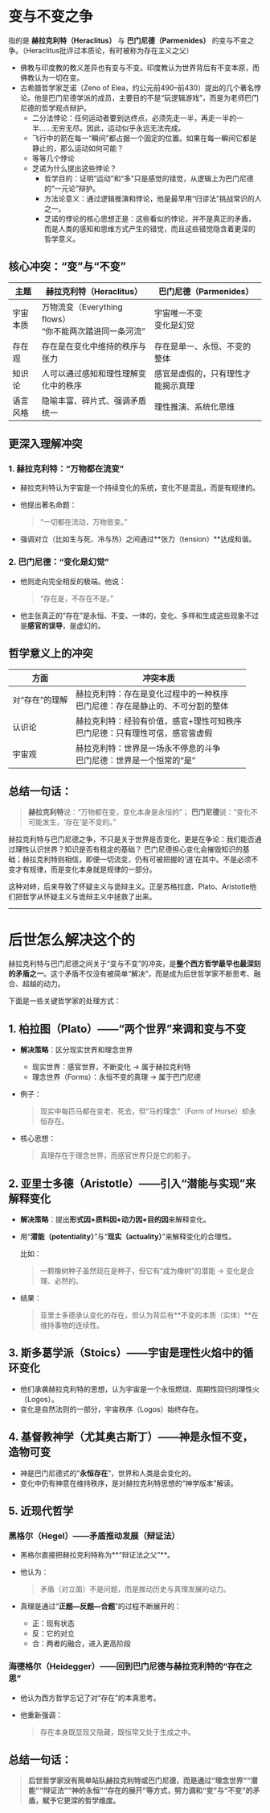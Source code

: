 # 变与不变之争

指的是 **赫拉克利特（Heraclitus）** 与 **巴门尼德（Parmenides）** 的变与不变之争。（Heraclitus批评过本质论，有时被称为存在主义之父）
- 佛教与印度教的教义差异也有变与不变。印度教认为世界背后有不变本原，而佛教认为一切在变。
- 古希腊哲学家芝诺（Zeno of Elea，约公元前490–前430）提出的几个著名悖论。他是巴门尼德学派的成员，主要目的不是“玩逻辑游戏”，而是为老师巴门尼德的哲学观点辩护。
  - 二分法悖论：任何运动者要到达终点，必须先走一半，再走一半的一半……无穷无尽。因此，运动似乎永远无法完成。
  - 飞行中的箭在每一“瞬间”都占据一个固定的位置。如果在每一瞬间它都是静止的，那么运动如何可能？
  - 等等几个悖论
  - 芝诺为什么提出这些悖论？
    - 哲学目的：证明“运动”和“多”只是感觉的错觉，从逻辑上为巴门尼德的“一元论”辩护。
    - 方法论意义：通过逻辑推演和悖论，他是最早用“归谬法”挑战常识的人之一。
    - 芝诺的悖论的核心思想正是：这些看似的悖论，并不是真正的矛盾，而是人类的感知和思维方式产生的错觉，而且这些错觉隐含着更深的哲学意义。

## 核心冲突：**“变”与“不变”**

| 主题   | 赫拉克利特（Heraclitus）                        | 巴门尼德（Parmenides）  |
| ---- | ---------------------------------------- | ----------------- |
| 宇宙本质 | 万物流变（Everything flows）<br>“你不能两次踏进同一条河流” | 宇宙唯一不变<br>变化是幻觉   |
| 存在观  | 存在是在变化中维持的秩序与张力                          | 存在是单一、永恒、不变的整体    |
| 知识论  | 人可以通过感知和理性理解变化中的秩序                       | 感官是虚假的，只有理性才能揭示真理 |
| 语言风格 | 隐喻丰富、碎片式、强调矛盾统一                          | 理性推演、系统化思维        |
 
## 更深入理解冲突

### 1. **赫拉克利特：“万物都在流变”**

* 赫拉克利特认为宇宙是一个持续变化的系统，变化不是混乱，而是有规律的。
* 他提出著名命题：

  > “一切都在流动，万物皆变。”
* 强调对立（比如生与死、冷与热）之间通过\*\*张力（tension）\*\*达成和谐。

### 2. **巴门尼德：“变化是幻觉”**

* 他则走向完全相反的极端。他说：

  > “存在是，不存在不是。”
* 他主张真正的“存在”是永恒、不变、一体的，变化、多样和生成这些现象不过是**感官的误导**，是虚幻的。
 
## 哲学意义上的冲突

| 方面       | 冲突本质                                       |
| -------- | ------------------------------------------ |
| 对“存在”的理解 | 赫拉克利特：存在是变化过程中的一种秩序<br>巴门尼德：存在是静止的、不可分割的整体 |
| 认识论      | 赫拉克利特：经验有价值，感官+理性可知秩序<br>巴门尼德：只有理性可信，感官皆虚假 |
| 宇宙观      | 赫拉克利特：世界是一场永不停息的斗争<br>巴门尼德：世界是一个恒常的“是”     |
 
## 总结一句话：

> **赫拉克利特**说：“万物都在变，变化本身是永恒的”；
> **巴门尼德**说：“变化不可能发生，‘存在’是不变的。”

赫拉克利特与巴门尼德之争，不只是关于世界是否变化，更是在争论：我们能否通过理性认识世界？知识是否有稳定的基础？ 巴门尼德担心变化会摧毁知识的基础；赫拉克利特则相信，即便一切流变，仍有可被把握的‘道’在其中。不是必须不变才有规律，而是变化本身就是规律的一部分。

这种对峙，后来导致了怀疑主义与诡辩主义。正是苏格拉底、Plato、Aristotle他们把哲学从怀疑主义与诡辩主义中拯救了出来。 

----

# 后世怎么解决这个的

赫拉克利特与巴门尼德之间关于“变与不变”的冲突，是**整个西方哲学最早也最深刻的矛盾之一**。这个矛盾不仅没有被简单“解决”，而是成为后世哲学家不断思考、融合、超越的动力。

下面是一些关键哲学家的处理方式：

## 1. **柏拉图（Plato）——“两个世界”来调和变与不变**

* **解决策略**：区分现实世界和理念世界

  * 现实世界：感官世界，不断变化 → 属于赫拉克利特
  * 理念世界（Forms）：永恒不变的真理 → 属于巴门尼德

* 例子：

  > 现实中每匹马都在变老、死去，但“马的理念”（Form of Horse）却永恒存在。

* 核心思想：

  > 真理存在于理念世界，而感官世界只是它的影子。
 

## 2. **亚里士多德（Aristotle）——引入“潜能与实现”来解释变化**

* **解决策略**：提出**形式因+质料因+动力因+目的因**来解释变化。

* 用“**潜能（potentiality）**”与“**现实（actuality）**”来解释变化的合理性。

  比如：

  > 一颗橡树种子虽然现在是种子，但它有“成为橡树”的潜能 → 变化是合理、必然的。

* 结果：

  > 亚里士多德承认变化的存在，但认为背后有\*\*不变的本质（实体）\*\*在维持事物的连续性。
 
## 3. **斯多葛学派（Stoics）——宇宙是理性火焰中的循环变化**

* 他们承袭赫拉克利特的思想，认为宇宙是一个永恒燃烧、周期性回归的理性火（Logos）。
* 变化是自然法则的一部分，宇宙秩序（Logos）始终存在。
 

## 4. **基督教神学（尤其奥古斯丁）——神是永恒不变，造物可变**

* 神是巴门尼德式的“**永恒存在**”，世界和人类是会变化的。
* 变化中仍有神意在维持秩序，是对赫拉克利特思想的“神学版本”解读。
 
## 5. **近现代哲学**

### 黑格尔（Hegel）——**矛盾推动发展（辩证法）**

* 黑格尔直接把赫拉克利特称为\*\*“辩证法之父”\*\*。

* 他认为：

  > 矛盾（对立面）不是问题，而是推动历史与真理发展的动力。

* 真理是通过“**正题—反题—合题**”的过程不断展开的：

  * 正：现有状态
  * 反：它的对立
  * 合：两者的融合，进入更高阶段

### 海德格尔（Heidegger）——回到巴门尼德与赫拉克利特的“存在之思”

* 他认为西方哲学忘记了对“存在”的本真思考。
* 他重新强调：

  > 存在本身既显现又隐藏，既恒常又处于生成之中。
 
## 总结一句话：

> **后世哲学家没有简单站队赫拉克利特或巴门尼德，而是通过“理念世界”“潜能”“辩证法”“神的永恒”“存在的展开”等方式，努力调和“变”与“不变”的矛盾，赋予它更深的哲学维度。**
